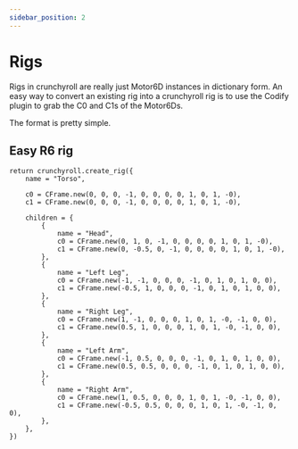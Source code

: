 ```yaml
---
sidebar_position: 2
---
```


# Rigs

Rigs in crunchyroll are really just Motor6D instances in dictionary form. An easy way to convert an existing rig into a crunchyroll rig is to use the Codify plugin to grab the C0 and C1s of the Motor6Ds.

The format is pretty simple.

## Easy R6 rig

```luau
return crunchyroll.create_rig({
	name = "Torso",

	c0 = CFrame.new(0, 0, 0, -1, 0, 0, 0, 0, 1, 0, 1, -0),
	c1 = CFrame.new(0, 0, 0, -1, 0, 0, 0, 0, 1, 0, 1, -0),

	children = {
		{
			name = "Head",
			c0 = CFrame.new(0, 1, 0, -1, 0, 0, 0, 0, 1, 0, 1, -0),
			c1 = CFrame.new(0, -0.5, 0, -1, 0, 0, 0, 0, 1, 0, 1, -0),
		},
		{
			name = "Left Leg",
			c0 = CFrame.new(-1, -1, 0, 0, 0, -1, 0, 1, 0, 1, 0, 0),
			c1 = CFrame.new(-0.5, 1, 0, 0, 0, -1, 0, 1, 0, 1, 0, 0),
		},
		{
			name = "Right Leg",
			c0 = CFrame.new(1, -1, 0, 0, 0, 1, 0, 1, -0, -1, 0, 0),
			c1 = CFrame.new(0.5, 1, 0, 0, 0, 1, 0, 1, -0, -1, 0, 0),
		},
		{
			name = "Left Arm",
			c0 = CFrame.new(-1, 0.5, 0, 0, 0, -1, 0, 1, 0, 1, 0, 0),
			c1 = CFrame.new(0.5, 0.5, 0, 0, 0, -1, 0, 1, 0, 1, 0, 0),
		},
		{
			name = "Right Arm",
			c0 = CFrame.new(1, 0.5, 0, 0, 0, 1, 0, 1, -0, -1, 0, 0),
			c1 = CFrame.new(-0.5, 0.5, 0, 0, 0, 1, 0, 1, -0, -1, 0, 0),
		},
	},
})
```
